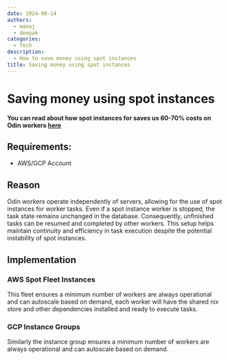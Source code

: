 ```yaml
---
date: 2024-08-14
authors:
  - manoj
  - deepak
categories:
  - Tech
description:
  - How to save money using spot instances
title: Saving money using spot instances
---
```


# Saving money using spot instances

**You can read about how spot instances for saves us 60-70% costs on Odin workers [here](spot_instances.md)**

## Requirements:
- AWS/GCP Account

<!-- more -->

## Reason

Odin workers operate independently of servers, allowing for the use of spot instances for worker tasks. Even if a spot instance worker is stopped, the task state remains unchanged in the database. Consequently, unfinished tasks can be resumed and completed by other workers. This setup helps maintain continuity and efficiency in task execution despite the potential instability of spot instances.

## Implementation

### AWS Spot Fleet Instances

This fleet ensures a minimum number of workers are always operational and can autoscale based on demand, each worker will have the shared nix store and other dependencies installed and ready to execute tasks.

### GCP Instance Groups

Similarly the instance group ensures a minimum number of workers are always operational and can autoscale based on demand.